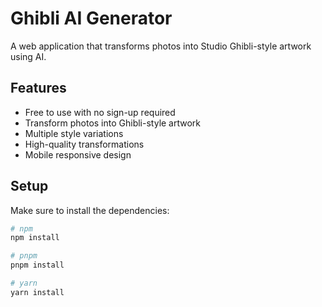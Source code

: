 # Ghibli AI Generator

A web application that transforms photos into Studio Ghibli-style artwork using AI.

## Features

- Free to use with no sign-up required
- Transform photos into Ghibli-style artwork
- Multiple style variations
- High-quality transformations
- Mobile responsive design

## Setup

Make sure to install the dependencies:

```bash
# npm
npm install

# pnpm
pnpm install

# yarn
yarn install